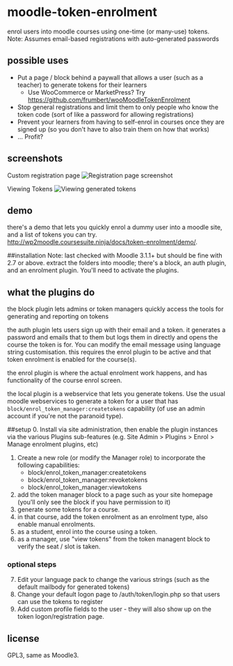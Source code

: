 # moodle-token-enrolment
enrol users into moodle courses using one-time (or many-use) tokens.
Note: Assumes email-based registrations with auto-generated passwords

## possible uses
- Put a page / block behind a paywall that allows a user (such as a teacher) to generate tokens for their learners
    - Use WooCommerce or MarketPress? Try https://github.com/frumbert/wooMoodleTokenEnrolment
- Stop general registrations and limit them to only people who know the token code (sort of like a password for allowing registrations)
- Prevent your learners from having to self-enrol in courses once they are signed up (so you don't have to also train them on how that works)
- ... Profit?

## screenshots

Custom registration page
![Registration page screenshot](http://i.imgur.com/LLXLsWp.png)

Viewing Tokens
![Viewing generated tokens](http://i.imgur.com/almNlUg.png)

## demo
there's a demo that lets you quickly enrol a dummy user into a moodle site, and a list of tokens you can try.
http://wp2moodle.coursesuite.ninja/docs/token-enrolment/demo/.

##installation
Note: last checked with Moodle 3.1.1+ but should be fine with 2.7 or above.
extract the folders into moodle; there's a block, an auth plugin, and an enrolment plugin. You'll need to activate the plugins.

## what the plugins do
the block plugin lets admins or token managers quickly access the tools for generating and reporting on tokens

the auth plugin lets users sign up with their email and a token. it generates a password and emails that to them but logs them in directly and opens the course the token is for. You can modify the email message using language string customisation. this requires the enrol plugin to be active and that token enrolment is enabled for the course(s).

the enrol plugin is where the actual enrolment work happens, and has functionality of the course enrol screen.

the local plugin is a webservice that lets you generate tokens. Use the usual moodle webservices to generate a token for a user that has `block/enrol_token_manager:createtokens` capability (of use an admin account if you're not the paranoid type).

##setup
0. Install via site administration, then enable the plugin instances via the various Plugins sub-features (e.g. Site Admin > Plugins > Enrol > Manage enrolment plugins, etc)
1. Create a new role (or modify the Manager role) to incorporate the following capabilities:
    * block/enrol_token_manager:createtokens
    * block/enrol_token_manager:revoketokens
    * block/enrol_token_manager:viewtokens
2. add the token manager block to a page such as your site homepage (you'll only see the block if you have permission to it)
3. generate some tokens for a course.
4. in that course, add the token enrolment as an enrolment type, also enable manual enrolments.
5. as a student, enrol into the course using a token.
6. as a manager, use "view tokens" from the token managent block to verify the seat / slot is taken.

### optional steps
7. Edit your language pack to change the various strings (such as the default mailbody for generated tokens)
8. Change your default logon page to /auth/token/login.php so that users can use the tokens to register
9. Add custom profile fields to the user - they will also show up on the token logon/registration page.

## license
GPL3, same as Moodle3.
